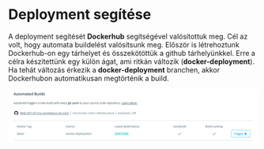 # Deployment segítése

A deployment segítését <b>Dockerhub</b> segítségével valósítottuk meg. Cél az volt, hogy automata buildelést valósítsunk meg. Először is létrehoztunk Dockerhub-on egy tárhelyet és összekötöttük a github tárhelyünkkel. Erre a célra készítettünk egy külön ágat, ami ritkán változik (<b>docker-deployment</b>). Ha tehát változás érkezik a <b>docker-deployment</b> branchen, akkor Dockerhubon automatikusan megtörténik a build.

<img src="images/dockerhub.png">
